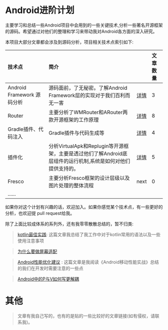 # Android进阶计划

主要学习和总结一些Android项目中会用到的一些关键技术,分析一些著名开源框架的源码。希望通过对他们的整理和学习来带动我对Android各方面的深入研究。

本项目大部分文章都会涉及到源码分析，项目相关技术点索引如下:


|技术点|简介||文章数量|
|:----|:-----|:-----|:-----|
|Android Framework 源码分析|源码面前，了无秘密。了解Android Framework层的实现对于我们百利而无一害|[详情](AndroidFramework源码分析/README.md)|3|
|Router|主要分析了WMRouter和ARouter两款开源框架的工作原理|<a href="router/README.md">详情</a>|8|
|Gradle插件、代码注入|Gradle插件与代码生成等|<a href="gradle插件与字节码注入/README.md">详情</a>|4|
|插件化|分析VirtualApk和Replugin等开源框架，主要是透过他们了解Android底层组件的运行机制,系统是如何对他们提供支持的。|<a href="插件化/README.md">详情</a>|5|
|Fresco|主要分析Fresco框架的设计层级以及图片处理的整体流程|next|0|
|......| |

如果你对这个计划有兴趣的话，欢迎加入。如果你感觉某个技术点，有一些更好的分析，也欢迎提 pull request给我。

 除了上面比较成体系的系列外，还有我零零散散总结的，暂不归类:

> [kotlin最佳实践](零散但很重要/kotlin最佳实践.md): 这篇文章我总结了我工作中对于kotlin常用的语法以及一些使用注意事项

> [为什么要做屏幕适配](零散但很重要/使用dp做屏幕适配会出现的问题.md) 

> [Android性能优化建议](零散但很重要/Android性能优化建议.md) : 这篇文章是我阅读《Android移动性能实战》总结的我们在开发时需要注意的一些点

> [Android中的P与V如何写更解耦](零散但很重要/Android中的P与V如何写更解耦.md) 

# 其他

>文章有我自己写的，也有的是贴的一些比较好的文章链接(如有侵权，请联系我)。








